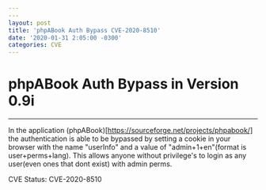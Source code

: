 ```yaml
---
​---
layout: post
title: 'phpABook Auth Bypass CVE-2020-8510'
date: '2020-01-31 2:05:00 -0300'
categories: CVE
---
```


# phpABook Auth Bypass in Version 0.9i

---

In the application (phpABook)[https://sourceforge.net/projects/phpabook/] the authentication is able to be bypassed by setting a cookie in your browser with the name "userInfo" and a value of "admin+1+en"(format is user+perms+lang). This allows anyone without privilege's to login as any user(even ones that dont exist) with admin perms.



CVE Status: CVE-2020-8510
